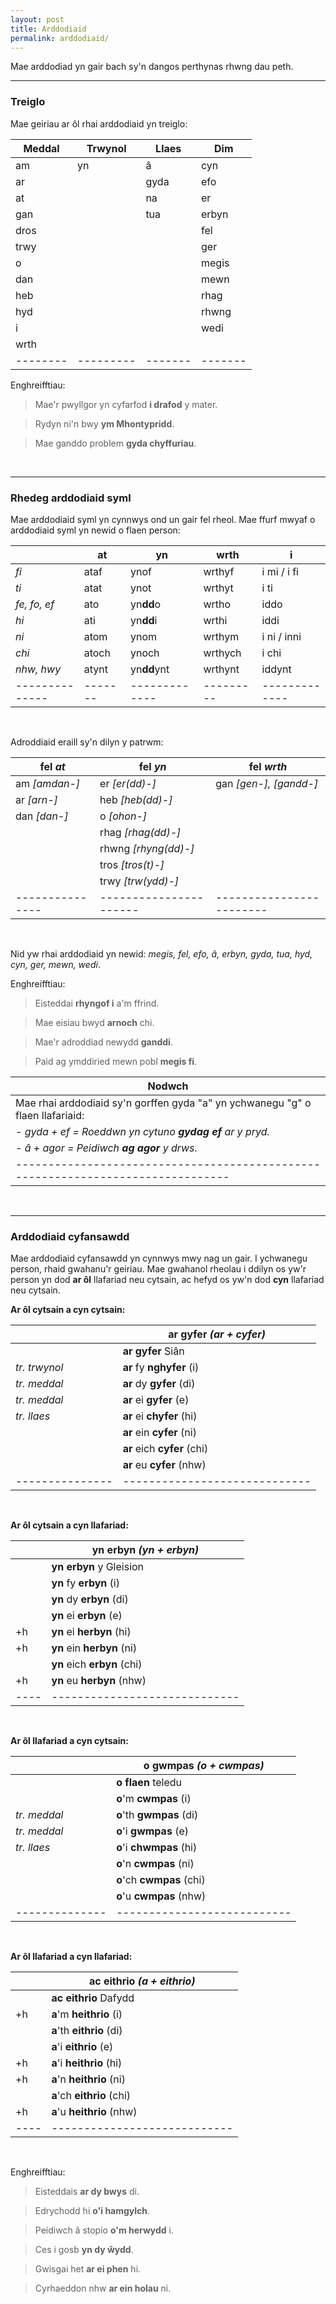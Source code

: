 ```yaml
---
layout: post
title: Arddodiaid
permalink: arddodiaid/
---
```


Mae arddodiad yn gair bach sy'n dangos perthynas rhwng dau peth.

---

### Treiglo

Mae geiriau ar ôl rhai arddodiaid yn treiglo:


| Meddal | Trwynol | Llaes | Dim   |
|--------|---------|-------|-------|
| am     | yn      | â     | cyn   |
| ar     |         | gyda  | efo   |
| at     |         | na    | er    |
| gan    |         | tua   | erbyn |
| dros   |         |       | fel   |
| trwy   |         |       | ger   |
| o      |         |       | megis |
| dan    |         |       | mewn  |
| heb    |         |       | rhag  |
| hyd    |         |       | rhwng |
| i      |         |       | wedi  |
| wrth   |         |       |       |
|--------|---------|-------|-------|

Enghreifftiau:

> Mae'r pwyllgor yn cyfarfod **i drafod** y mater.

> Rydyn ni'n bwy **ym Mhontypridd**.

> Mae ganddo problem **gyda chyffuriau**.

<br>

---

### Rhedeg arddodiaid syml

Mae arddodiaid syml yn cynnwys ond un gair fel rheol.
Mae ffurf mwyaf o arddodiaid syml yn newid o flaen person:

|              | at    | yn          | wrth    | i           |
|--------------|-------|-------------|---------|-------------|
| *fi*         | ataf  | ynof        | wrthyf  | i mi / i fi |
| *ti*         | atat  | ynot        | wrthyt  | i ti        |
| *fe, fo, ef* | ato   | yn**dd**o   | wrtho   | iddo        |
| *hi*         | ati   | yn**dd**i   | wrthi   | iddi        |
| *ni*         | atom  | ynom        | wrthym  | i ni / inni |
| *chi*        | atoch | ynoch       | wrthych | i chi       |
| *nhw, hwy*   | atynt | yn**dd**ynt | wrthynt | iddynt      |
|--------------|-------|-------------|---------|-------------|

<br>

Adroddiaid eraill sy'n dilyn y patrwm:

| fel *at*      | fel *yn*             | fel *wrth*             |
|---------------|----------------------|------------------------|
| am *[amdan-]* | er *[er(dd)-]*       | gan *[gen-], [gandd-]* |
| ar *[arn-]*   | heb *[heb(dd)-]*     |                        |
| dan *[dan-]*  | o *[ohon-]*          |                        |
|               | rhag *[rhag(dd)-]*   |                        |
|               | rhwng *[rhyng(dd)-]* |                        |
|               | tros *[tros(t)-]*    |                        |
|               | trwy *[trw(ydd)-]*   |                        |
|---------------|----------------------|------------------------|

<br>

Nid yw rhai arddodiaid yn newid: *megis, fel, efo, â, erbyn, gyda, tua, hyd, cyn, ger, mewn, wedi*.

Enghreifftiau:

> Eisteddai **rhyngof i** a'm ffrind.

> Mae eisiau bwyd **arnoch** chi.

> Mae'r adroddiad newydd **ganddi**.

> Paid ag ymddiried mewn pobl **megis fi**.

| Nodwch                                                                         |
|--------------------------------------------------------------------------------|
| Mae rhai arddodiaid sy'n gorffen gyda "a" yn ychwanegu "g" o flaen llafariaid: |
|  - *gyda + ef = Roeddwn yn cytuno **gydag ef** ar y pryd.*                     |
|  - *â + agor = Peidiwch **ag agor** y drws.*                                   |
|--------------------------------------------------------------------------------|

<br>

---

### Arddodiaid cyfansawdd

Mae arddodiaid cyfansawdd yn cynnwys mwy nag un gair.
I ychwanegu person, rhaid gwahanu'r geiriau.
Mae gwahanol rheolau i ddilyn os yw'r person yn dod **ar ôl** llafariad neu cytsain, ac hefyd os yw'n dod **cyn** llafariad neu cytsain.

**Ar ôl cytsain a cyn cytsain:**

|               | ar gyfer *(ar + cyfer)*     |
|---------------|-----------------------------|
|               | **ar gyfer** Siân           |
| *tr. trwynol* | **ar** fy **nghyfer** (i)   |
| *tr. meddal*  | **ar** dy **gyfer** (di)    |
| *tr. meddal*  | **ar** ei **gyfer** (e)     |
| *tr. llaes*   | **ar** ei **chyfer** (hi)   |
|               | **ar** ein **cyfer** (ni)   |
|               | **ar** eich **cyfer** (chi) |
|               | **ar** eu **cyfer** (nhw)   |
|---------------|-----------------------------|

<br>

**Ar ôl cytsain a cyn llafariad:**

|    | yn erbyn *(yn + erbyn)*     |
|----|-----------------------------|
|    | **yn erbyn** y Gleision     |
|    | **yn** fy **erbyn** (i)     |
|    | **yn** dy **erbyn** (di)    |
|    | **yn** ei **erbyn** (e)     |
| +h | **yn** ei **herbyn** (hi)   |
| +h | **yn** ein **herbyn** (ni)  |
|    | **yn** eich **erbyn** (chi) |
| +h | **yn** eu **herbyn** (nhw)  |
|----|-----------------------------|

<br>

**Ar ôl llafariad a cyn cytsain:**

|              | o gwmpas *(o + cwmpas)*   |
|--------------|---------------------------|
|              | **o flaen** teledu        |
|              | **o**'m **cwmpas** (i)    |
| *tr. meddal* | **o**'th **gwmpas** (di)  |
| *tr. meddal* | **o**'i **gwmpas** (e)    |
| *tr. llaes*  | **o**'i **chwmpas** (hi)  |
|              | **o**'n **cwmpas** (ni)   |
|              | **o**'ch **cwmpas** (chi) |
|              | **o**'u **cwmpas** (nhw)  |
|--------------|---------------------------|

<br>

**Ar ôl llafariad a cyn llafariad:**

|    | ac eithrio *(a + eithrio)* |
|----|----------------------------|
|    | **ac eithrio** Dafydd      |
| +h | **a**'m **heithrio** (i)   |
|    | **a**'th **eithrio** (di)  |
|    | **a**'i **eithrio** (e)    |
| +h | **a**'i **heithrio** (hi)  |
| +h | **a**'n **heithrio** (ni)  |
|    | **a**'ch **eithrio** (chi) |
| +h | **a**'u **heithrio** (nhw) |
|----|----------------------------|

<br>

Enghreifftiau:

> Eisteddais **ar dy bwys** di.

> Edrychodd hi **o'i hamgylch**.

> Peidiwch â stopio **o'm herwydd** i.

> Ces i gosb **yn dy ŵydd**.

> Gwisgai het **ar ei phen** hi.

> Cyrhaeddon nhw **ar ein holau** ni.
